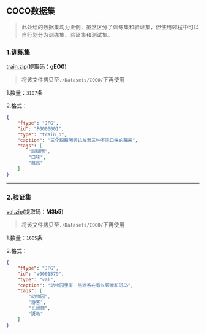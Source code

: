 ## COCO数据集

> 此处给的数据集均为正例，虽然区分了训练集和验证集，但使用过程中可以自行划分为训练集、验证集和测试集。

### 1.训练集

[train.zip](https://www.123pan.com/s/w4BrVv-DMi63.html)(提取码：**gEO0**)

> 将该文件拷贝至`./Datasets/COCO/`下再使用

1.数量：`3107`条

2.格式：

```json
{
    "ftype": "JPG",
    "id": "P0000001",
    "type": "train_p",
    "caption": "三个甜甜圈旁边放着三种不同口味的蘸酱",
    "tags": [
        "甜甜圈",
        "口味",
        "蘸酱"
    ]
}
```

-----------------------------------

### 2.验证集

[val.zip](https://www.123pan.com/s/w4BrVv-rMi63.html)(提取码：**M3b5**)

> 将该文件拷贝至`./Datasets/COCO/`下再使用

1.数量：`1605`条

2.格式：

```json
{
    "ftype": "JPG",
    "id": "V0001579",
    "type": "val",
    "caption": "动物园里有一些游客在看长颈鹿和斑马",
    "tags": [
        "动物园",
        "游客",
        "长颈鹿",
        "斑马"
    ]
}
```

